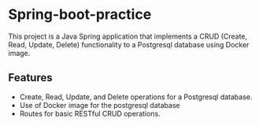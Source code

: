 # Spring-boot-practice

This project is a Java Spring application that implements a CRUD (Create, Read, Update, Delete) functionality to a Postgresql database using Docker image.

## Features 

* Create, Read, Update, and Delete operations for a Postgresql database.
* Use of Docker image for the postgresql database
* Routes for basic RESTful CRUD operations.
